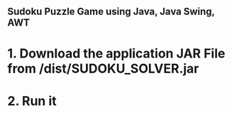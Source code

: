 ## Sudoku Puzzle Game using Java, Java Swing, AWT

# 1. Download the application JAR File from /dist/SUDOKU_SOLVER.jar

# 2. Run it